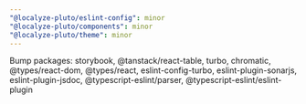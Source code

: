 ```yaml
---
"@localyze-pluto/eslint-config": minor
"@localyze-pluto/components": minor
"@localyze-pluto/theme": minor
---
```


Bump packages: storybook, @tanstack/react-table, turbo, chromatic, @types/react-dom, @types/react, eslint-config-turbo, eslint-plugin-sonarjs, eslint-plugin-jsdoc, @typescript-eslint/parser, @typescript-eslint/eslint-plugin
